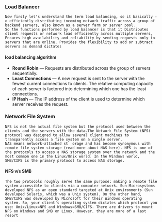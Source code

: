 
###  Load Balancer
    Now firsly let's understand the term load balancing, so it basically -> efficiently distributing incoming network traffic across a group of backend servers, also known as a server farm or server pool.
    So the functions performed by load balancer is that it Distributes client requests or network load efficiently across multiple servers, Ensures high availability and reliability by sending requests only to servers that are online, Provides the flexibility to add or subtract servers as demand dictates

#### load balancing algorithm
* __Round Robin__ — Requests are distributed across the group of servers sequentially.
* **Least Connections** — A new request is sent to the server with the fewest current connections to clients. The relative computing capacity of each server is factored into determining which one has the least connections.
* **IP Hash** — The IP address of the client is used to determine which server receives the request.



### Network File System
    NFS is not the actual file system but the protocol used between the clients and the servers with the data.The Network File System (NFS) protocol was designed to allow several client machines to transparently access a file system on a single server.
    NAS means network-attached st  orage and has become synonymous with remote file system storage (read more about NAS here). NFS is one of the protocols to access a NAS storage system over the network and the most common one in the Linux/Unix world. In the Windows world, SMB/CIFS is the primary protocol to access NAS storage.

#### NFS v/s SMB
    The two protocols roughly serve the same purpose: making a remote file system accessible to clients via a computer network. Sun Microsystems developed NFS as an open standard targeted at Unix environments (Sun developed Solaris, which was a Unix system). On the other hand, SMB/CIFS was developed by Microsoft for their Windows operating system. So, your client’s operating system dictates which protocol you use: Unix/Linux=NFS and Windows=SMB/CIFS. There are drivers to mount NFS on Windows and SMB on Linux. However, they are more of a last resort

